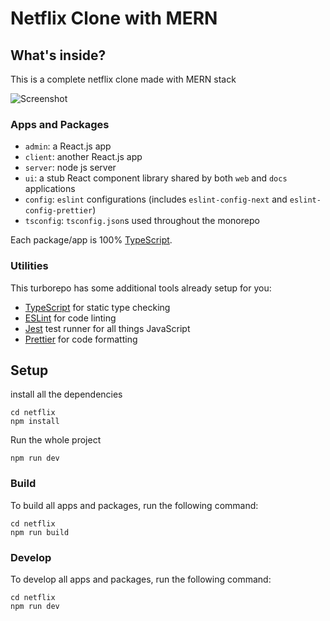 # Netflix Clone with MERN

## What's inside?

This is a complete netflix clone made with MERN stack


![Screenshot](https://cdn.dribbble.com/users/962344/screenshots/16126116/media/fd94e4ef3a2cf8b3d16daac35adcac36.png?compress=1&resize=800x600)

### Apps and Packages

- `admin`: a React.js app
- `client`: another React.js app
- `server`: node js server
- `ui`: a stub React component library shared by both `web` and `docs` applications
- `config`: `eslint` configurations (includes `eslint-config-next` and `eslint-config-prettier`)
- `tsconfig`: `tsconfig.json`s used throughout the monorepo

Each package/app is 100% [TypeScript](https://www.typescriptlang.org/).

### Utilities

This turborepo has some additional tools already setup for you:

- [TypeScript](https://www.typescriptlang.org/) for static type checking
- [ESLint](https://eslint.org/) for code linting
- [Jest](https://jestjs.io) test runner for all things JavaScript
- [Prettier](https://prettier.io) for code formatting

## Setup

install all the dependencies

```
cd netflix
npm install
```


Run the whole project

```
npm run dev 
```

### Build

To build all apps and packages, run the following command:

```
cd netflix
npm run build
```

### Develop

To develop all apps and packages, run the following command:

```
cd netflix
npm run dev
```